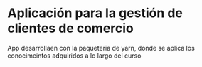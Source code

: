 # Aplicación para la gestión de clientes de comercio
App desarrollaen con la paqueteria de yarn, donde se aplica los conocimeintos adquiridos a lo largo del curso